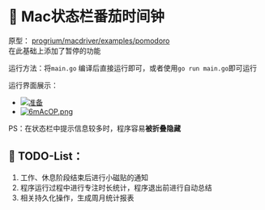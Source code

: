 # :tomato: Mac状态栏番茄时间钟

原型： [progrium/macdriver/examples/pomodoro](https://github.com/progrium/macdriver/blob/main/examples/pomodoro/main.go#L1)  
在此基础上添加了暂停的功能

运行方法：将`main.go` 编译后直接运行即可，或者使用`go run main.go`即可运行

运行界面展示：

* [![准备](https://s3.ax1x.com/2021/03/05/6mkzsP.png)](https://imgtu.com/i/6mkzsP)
* [![6mAcOP.png](https://s3.ax1x.com/2021/03/05/6mAcOP.png)](https://imgtu.com/i/6mAcOP)

PS：在状态栏中提示信息较多时，程序容易**被折叠隐藏**

## :construction: TODO-List：

1. 工作、休息阶段结束后进行小磁贴的通知
2. 程序运行过程中进行专注时长统计，程序退出前进行自动总结
3. 相关持久化操作，生成周月统计报表
